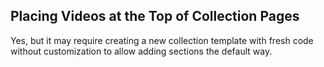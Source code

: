 ## Placing Videos at the Top of Collection Pages

Yes, but it may require creating a new collection template with fresh code without customization to allow adding sections the default way.
